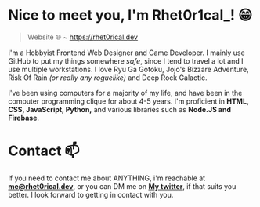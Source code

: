 # Nice to meet you, I'm Rhet0r1cal_! 😁

> Website 🌐 ~ https://rhet0rical.dev

I'm a Hobbyist Frontend Web Designer and Game Developer. I mainly use GitHub to put my things somewhere *safe*, since I tend to travel a lot and I use multiple workstations. I love Ryu Ga Gotoku, Jojo's Bizzare Adventure, Risk Of Rain *(or really any roguelike)* and Deep Rock Galactic.

I've been using computers for a majority of my life, and have been in the computer programming clique for about 4-5 years. I'm proficient in **HTML, CSS, JavaScript, Python,** and various libraries such as **Node.JS and Firebase**.

# Contact 📫
If you need to contact me about ANYTHING, i'm reachable at **me@rhet0rical.dev**, or you can DM me on <a href = 'https://twitter.com/Rhet0r1cal_'>**My twitter**</a>, if that suits you better. I look forward to getting in contact with you.
